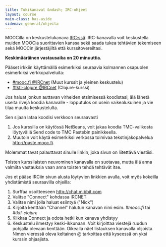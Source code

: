```yaml
---
title: Tukikanavat &ndash; IRC-ohjeet
layout: course
main-class: has-aside
sidenav: general/ohjeita
---
```


MOOCilla on keskustelukanava [IRC:ssä](http://fi.wikipedia.org/wiki/IRC). IRC-kanavalla voit keskustella muiden MOOCia suorittavien kanssa sekä saada tukea tehtävien tekemiseen sekä MOOCin järjestäjiltä että kurssitovereiltasi.

**Keskimääräinen vastausaika on 20 minuuttia.**

Pääset irkkiin käyttämällä esimerkiksi seuraavia kolmannen osapuolen esimerkiksi verkkopalveluita:

- [#mooc.fi @IRCnet](http://chat.mibbit.com/?server=open.ircnet.net&channel=%23mooc.fi) (Muut kurssit ja yleinen keskustelu)
- [#tktl-clojure @IRCnet](http://chat.mibbit.com/?server=open.ircnet.net&channel=%23tktl-clojure) (Clojure-kurssi)

Jos haluat jonkun auttavan virheiden etsimisessä koodistasi, älä lähetä useita rivejä koodia kanavalle - lopputulos on usein vaikealukuinen ja vie tilaa muulta keskustelulta.

Sen sijaan lataa koodisi verkkoon seuraavasti

1. Jos kurssilla on käytössä NetBeans, voit jakaa koodia TMC-valikosta löytyvällä Send code to TMC Pastebin painikkeella.
2. Muutoin voit käytä esimerkiksi verkossa toimivaa tekstinjakopalvelua <http://paste.mooc.fi>.

Molemmat tavat palauttavat sinulle linkin, joka sivun on liitettävä viestiisi.

Toisten kurssilaisten neuvominen kanavalla on suotavaa, mutta älä anna valmiita vastauksia vaan anna toisten tehdä tehtävät itse.

Jos et pääse IRCiin sivun alusta löytyvien linkkien avulla, voit myös kokeilla yhdistämistä seuraavilla ohjeilla:

1. Surffaa osoitteeseen <http://chat.mibbit.com>
2. Valitse "Connect" kohdassa IRCNET
3. Valitse nimi jolla haluat esiintyä ("Nick")
4. Kirjoita kenttään "Channel" halutun kanavan nimi esim. *#mooc.fi* tai *#tktl-clojure*
5. Klikkaa Connect ja odota hetki kun kanava yhdistyy
6. Keskustelu ilmestyy keski-ikkunaan. Voit kirjoittaa viestejä ruudun pohjalla olevaan kenttään. Oikealla näet listauksen kanavalla olijoista. Nimen vieressä oleva keltainen @ tarkoittaa että kyseessä on yksi kurssin ohjaajista.
